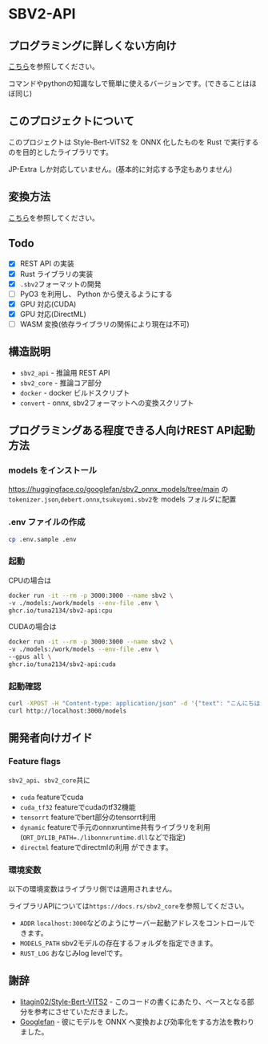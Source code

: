 # SBV2-API

## プログラミングに詳しくない方向け

[こちら](https://github.com/tuna2134/sbv2-gui?tab=readme-ov-file)を参照してください。

コマンドやpythonの知識なしで簡単に使えるバージョンです。(できることはほぼ同じ)

## このプロジェクトについて

このプロジェクトは Style-Bert-ViTS2 を ONNX 化したものを Rust で実行するのを目的としたライブラリです。

JP-Extra しか対応していません。(基本的に対応する予定もありません)

## 変換方法

[こちら](https://github.com/tuna2134/sbv2-api/tree/main/convert)を参照してください。

## Todo

- [x] REST API の実装
- [x] Rust ライブラリの実装
- [x] `.sbv2`フォーマットの開発
- [ ] PyO3 を利用し、 Python から使えるようにする
- [x] GPU 対応(CUDA)
- [x] GPU 対応(DirectML)
- [ ] WASM 変換(依存ライブラリの関係により現在は不可)

## 構造説明

- `sbv2_api` - 推論用 REST API
- `sbv2_core` - 推論コア部分
- `docker` - docker ビルドスクリプト
- `convert` - onnx, sbv2フォーマットへの変換スクリプト

## プログラミングある程度できる人向けREST API起動方法

### models をインストール

https://huggingface.co/googlefan/sbv2_onnx_models/tree/main
の`tokenizer.json`,`debert.onnx`,`tsukuyomi.sbv2`を models フォルダに配置

### .env ファイルの作成

```sh
cp .env.sample .env
```

### 起動

CPUの場合は
```sh
docker run -it --rm -p 3000:3000 --name sbv2 \
-v ./models:/work/models --env-file .env \
ghcr.io/tuna2134/sbv2-api:cpu
```

CUDAの場合は
```sh
docker run -it --rm -p 3000:3000 --name sbv2 \
-v ./models:/work/models --env-file .env \
--gpus all \
ghcr.io/tuna2134/sbv2-api:cuda
```

### 起動確認

```sh
curl -XPOST -H "Content-type: application/json" -d '{"text": "こんにちは","ident": "tsukuyomi"}' 'http://localhost:3000/synthesize' --output "output.wav"
curl http://localhost:3000/models
```

## 開発者向けガイド

### Feature flags

`sbv2_api`、`sbv2_core`共に
- `cuda` featureでcuda
- `cuda_tf32` featureでcudaのtf32機能
- `tensorrt` featureでbert部分のtensorrt利用
- `dynamic` featureで手元のonnxruntime共有ライブラリを利用(`ORT_DYLIB_PATH=./libonnxruntime.dll`などで指定)
- `directml` featureでdirectmlの利用
ができます。

### 環境変数

以下の環境変数はライブラリ側では適用されません。

ライブラリAPIについては`https://docs.rs/sbv2_core`を参照してください。

- `ADDR` `localhost:3000`などのようにサーバー起動アドレスをコントロールできます。
- `MODELS_PATH` sbv2モデルの存在するフォルダを指定できます。
- `RUST_LOG` おなじみlog levelです。

## 謝辞

- [litagin02/Style-Bert-VITS2](https://github.com/litagin02/Style-Bert-VITS2) - このコードの書くにあたり、ベースとなる部分を参考にさせていただきました。
- [Googlefan](https://github.com/Googlefan256) - 彼にモデルを ONNX ヘ変換および効率化をする方法を教わりました。
